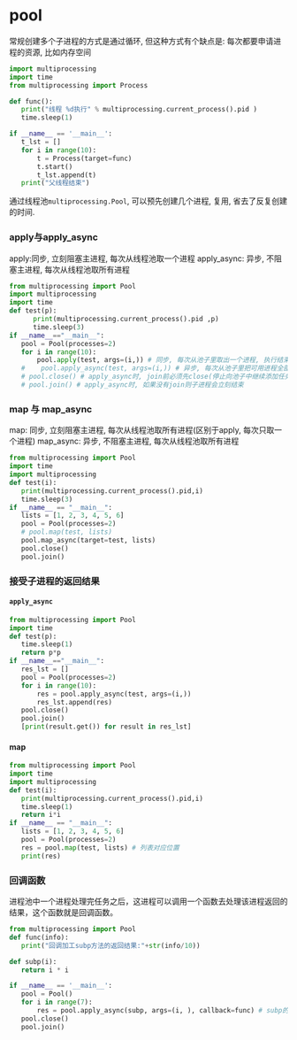 # pool



常规创建多个子进程的方式是通过循环, 但这种方式有个缺点是: 每次都要申请进程的资源, 比如内存空间
```python
import multiprocessing
import time
from multiprocessing import Process

def func():
   print("线程 %d执行" % multiprocessing.current_process().pid )
   time.sleep(1)

if __name__ == '__main__':
   t_lst = []
   for i in range(10):
       t = Process(target=func)
       t.start()
       t_lst.append(t)
   print("父线程结束")
```
通过线程池`multiprocessing.Pool`, 可以预先创建几个进程, 复用, 省去了反复创建的时间.



### apply与apply_async
apply:同步, 立刻阻塞主进程, 每次从线程池取一个进程
apply_async: 异步, 不阻塞主进程, 每次从线程池取所有进程

```python
from multiprocessing import Pool
import multiprocessing
import time
def test(p):
      print(multiprocessing.current_process().pid ,p)
      time.sleep(3)
if __name__=="__main__":
   pool = Pool(processes=2)
   for i in range(10):
       pool.apply(test, args=(i,)) # 同步, 每次从池子里取出一个进程, 执行结束后, 再取另一个进程, 不需要阻塞主进程.
   #    pool.apply_async(test, args=(i,)) # 异步, 每次从池子里把可用进程全部取出
   # pool.close() # apply_async时, join前必须先close(停止向池子中继续添加任务)
   # pool.join() # apply_async时, 如果没有join则子进程会立刻结束
```



### map 与 map_async
map: 同步, 立刻阻塞主进程, 每次从线程池取所有进程(区别于apply, 每次只取一个进程)
map_async: 异步, 不阻塞主进程, 每次从线程池取所有进程

```python
from multiprocessing import Pool
import time
import multiprocessing
def test(i):
   print(multiprocessing.current_process().pid,i)
   time.sleep(3)
if __name__ == "__main__":
   lists = [1, 2, 3, 4, 5, 6]
   pool = Pool(processes=2)
   # pool.map(test, lists)
   pool.map_async(target=test, lists)
   pool.close()
   pool.join()
```


### 接受子进程的返回结果
#### `apply_async`
```python
from multiprocessing import Pool
import time
def test(p):
   time.sleep(1)
   return p*p
if __name__=="__main__":
   res_lst = []
   pool = Pool(processes=2)
   for i in range(10):
       res = pool.apply_async(test, args=(i,))
       res_lst.append(res)
   pool.close()
   pool.join()
   [print(result.get()) for result in res_lst]
```
#### map
```python
from multiprocessing import Pool
import time
import multiprocessing
def test(i):
   print(multiprocessing.current_process().pid,i)
   time.sleep(1)
   return i*i
if __name__ == "__main__":
   lists = [1, 2, 3, 4, 5, 6]
   pool = Pool(processes=2)
   res = pool.map(test, lists) # 列表对应位置
   print(res)

```

### 回调函数
进程池中一个进程处理完任务之后，这进程可以调用一个函数去处理该进程返回的结果，这个函数就是回调函数。
```python
from multiprocessing import Pool
def func(info):
   print("回调加工subp方法的返回结果:"+str(info/10))

def subp(i):
   return i * i

if __name__ == '__main__':
   pool = Pool()
   for i in range(7):
       res = pool.apply_async(subp, args=(i, ), callback=func) # subp的返回值作为func的参数传递
   pool.close()
   pool.join()
```
